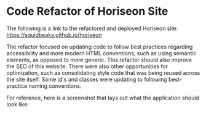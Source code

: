 # Code Refactor of Horiseon Site

The following is a link to the refactored and deployed Horiseon site:
https://squidbeaks.github.io/horiseon

The refactor focused on updating code to follow best practices regarding accessibility and more modern HTML conventions, such as using semantic elements, as opposed to more generic. This refactor should also improve the SEO of this website. There were also other opportunities for optimization, such as consolidating style code that was being reused across the site itself. Some id's and classes were updating to following best-practice naming conventions.

For reference, here is a screenshot that lays out what the application should look like:

<img src="./assets/images/screenshot-for-readme.png" alt="">
